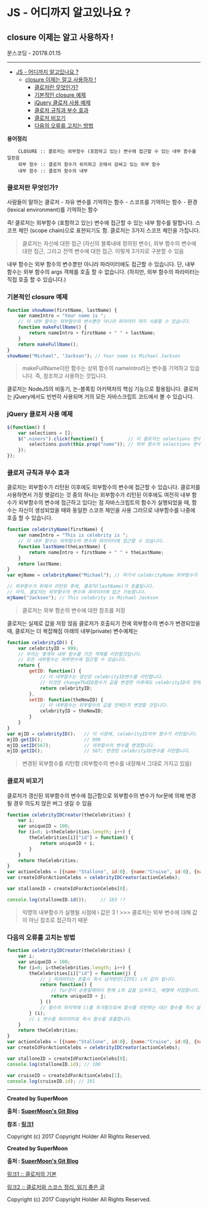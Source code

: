 # JS - 어디까지 알고있나요 ?
## closure 이제는 알고 사용하자 !

<div class="pull-right"> 문스코딩 - 20178.01.15 </div>

---

<!-- @import "[TOC]" {cmd="toc" depthFrom=1 depthTo=6 orderedList=false} -->
<!-- code_chunk_output -->

* [JS - 어디까지 알고있나요 ?](#js-어디까지-알고있나요)
	* [closure 이제는 알고 사용하자 !](#closure-이제는-알고-사용하자)
		* [클로저란 무엇인가?](#클로저란-무엇인가)
		* [기본적인 closure 예제](#기본적인-closure-예제)
		* [jQuery 클로저 사용 예제](#jquery-클로저-사용-예제)
		* [클로저 규칙과 부수 효과](#클로저-규칙과-부수-효과)
		* [클로저 비꼬기](#클로저-비꼬기)
		* [다음의 오류를 고치는 방법](#다음의-오류를-고치는-방법)

<!-- /code_chunk_output -->


**용어정리**
```
    CLOSURE :: 클로저는 외부함수 (포함하고 있는) 변수에 접근할 수 있는 내부 함수를 일컫음
    외부 함수 :: 클로저 함수가 위치하고 곳에서 감싸고 있는 외부 함수
    내부 함수 :: 클로저 함수의 내부
```

### 클로저란 무엇인가?

사람들이 말하는 클로저
    - 자유 변수를 기억하는 함수
    - 스코프를 기억하는 함수
    - 환경(lexical environment)를 기억하는 함수

즉! 클로저는 외부함수 (포함하고 있는) 변수에 접근할 수 있는 내부 함수를 말합니다.
스코프 체인 (scope chain)으로 표현되기도 함.
클로저는 3가지 스코프 체인을 가집니다.

> 클로저는 자신에 대한 접근 (자신의 블록내에 정의된 변수), 외부 함수의 변수에 대한 접근, 그리고 전역 변수에 대한 접근. 이렇게 3가지로 구분할 수 있음

내부 함수는 외부 함수의 변수뿐만 아니라 파라미터에도 접근할 수 있습니다.
단, 내부 함수는 외부 함수의 args 객체를 호출 할 수 없습니다.
(하지만, 외부 함수의 파라미터는 직접 호출 할 수 있습니다.)

### 기본적인 closure 예제

```js
function showName(firstName, lastName) {
    var nameIntro = "Your name is ";
    // 이 내부 함수는 외부함수의 변수뿐만 아니라 파라미터 까지 사용할 수 있습니다.
    function makeFullName() {
        return nameIntro + firstName + " " + lastName;
    }
    return makeFullName();
}
showName("Michael", "Jackson"); // Your name is Michael Jackson
```

> makeFullName이란 함수는 상위 함수의 nameIntro라는 변수를 기억하고 있습니다.
> 즉, 참조하고 사용하는 것입니다.

클로저는 NodeJS의 비동기, 논-블록킹 아키텍처의 핵심 기능으로 활용됩니다.
클로저는 jQuery에서도 빈번히 사용되며 거의 모든 자바스크립트 코드에서 볼 수 있습니다.

### jQuery 클로저 사용 예제

```js
$(function() {
    var selections = [];
    $(".niners").click(function() {         // 이 클로저는 selections 변수에 접근합니다.
        selections.push(this.prop("name")); // 외부 함수의 selections 변수를 갱신함
    });
});
```

### 클로저 규칙과 부수 효과

클로저는 외부함수가 리턴된 이후에도 외부함수의 변수에 접근할 수 있습니다.
클로저를 사용하면서 가장 헷갈리는 것 중의 하나는
외부함수가 리턴된 이후에도 여전히 내부 함수가 외부함수의 변수에 접근하고 있다는 점
자바스크립트의 함수가 실행되었을 때, 함수는 자신이 생성되었을 때와 동일한 스코프 체인을 사용
그러므로 내부함수를 나중에 호출 할 수 있습니다.

```js
function celebrityName(firstName) {
    var nameIntro = "This is celebrity is ";
    // 이 내부 함수는 외부함수의 변수와 파라미터에 접근할 수 있습니다.
    function lastName(theLastName) {
        return nameIntro + firstName + " " + theLastName;
    }
    return lastName;
}
var mjName = celebrityName("Michael"); // 여기서 celebrityName 외부함수가 리턴됩니다.

// 외부함수가 위에서 리턴된 후에, 클로저(lastName)가 호출됩니다.
// 아직, 클로저는 외부함수의 변수와 파라미터에 접근 가능합니다.
mjName("Jackson"); // This celebrity is Michael Jackson

```

> 클로저는 외부 함순의 변수에 대한 참조를 저장

클로저는 실제로 값을 저장 않음
클로저가 호출되기 전에 외부함수의 변수가 변경되었을 때, 클로저는 더 복잡해짐
아래의 내부(private) 변수예제는

```js
function celebrityID() {
    var celebrityID = 999;
    // 우리는 몇개의 내부 함수를 가진 객체를 리턴할것입니다.
    // 모든 내부함수는 외부변수에 접근할 수 있습니다.
    return {
        getID: function() {
            // 이 내부함수는 갱신된 celebrityID변수를 리턴합니다.
            // 이것은 changeThdID함수가 값을 변경한 이후에도 celebrityID의 현재값을 리턴합니다.
            return celebrityID;
        },
        setID: function(theNewID) {
            // 이 내부함수는 외부함수의 값을 언제든지 변경할 것입니다.
            celebrityID = theNewID;
        }
    }
}
var mjID = celebrityID();   // 이 시점에, celebrityID외부 함수가 리턴됩니다.
mjID.getID();               // 999
mjID.setID(567);            // 외부함수의 변수를 변경합니다.
mjID.getID();               // 567; 변경된 celebrityID변수를 리턴합니다.
```

> 변경된 외부함수를 리턴함 (외부함수의 변수를 내장해서 그대로 가지고 있음)

### 클로저 비꼬기

클로저가 갱신된 외부함수의 변수에 접근함으로
외부함수의 변수가 for문에 의해 변경될 경우 의도치 않은 버그 생길 수 있음

```js
function celebrityIDCreator(theCelebrities) {
    var i;
    var uniqueID = 100;
    for (i=0; i<theCelebrities.length; i++) {
        theCelebrities[i]["id"] = function() {
            return uniqueID + i;
        }
    }
    return theCelebrities;
}
var actionCelebs = [{name:"Stallone", id:0}, {name:"Cruise", id:0}, {name:"Willis", id:0}];
var createIdForActionCelebs = celebrityIDCreator(actionCelebs);

var stalloneID = createIdForActionCelebs[0];

console.log(stalloneID.id());     // 103 !?
```

> 익명의 내부함수가 실행될 시점에 i 값은 3 ! >>> 클로저는 외부 변수에 대해 값이 아닌 참조로 접근하기 때문

### 다음의 오류를 고치는 방법

```js
function celebrityIDCreator(theCelebrities) {
    var i;
    var uniqueID = 100;
    for (i=0; i<theCelebrities.length; i++) {
        theCelebrities[i]["id"] = function(j) {
            // j 파라미터는 호출시 즉시 넘겨받은(IIFE) i의 값이 됩니다.
            return function() {
                // for문이 순환할때마다 현재 i의 값을 넘겨주고, 배열에 저장합니다.
                return uniqueID + j;
            } ()
            // 함수의 마지막에 ()를 추가함으로써 함수를 리턴하는 대신 함수를 즉시 실행하고 그 결과값을 리턴합니다.
        } (i);
        // i 변수를 파라미터로 즉시 함수를 호출합니다.
    }
    return theCelebrities;
}
var actionCelebs = [{name:"Stallone", id:0}, {name:"Cruise", id:0}, {name:"Willis", id:0}];
var createIdForActionCelebs = celebrityIDCreator(actionCelebs);

var stalloneID = createIdForActionCelebs[0];
console.log(stalloneID.id); // 100

var cruiseID = createIdForActionCelebs[1];
console.log(cruiseID.id); // 101
```

---

**Created by SuperMoon**

**출처 : [SuperMoon's Git Blog](https://github.com/jm921106)**

**참조 : [링크1](http://chanlee.github.io/2013/12/10/understand-javascript-closure/)**

Copyright (c) 2017 Copyright Holder All Rights Reserved.


**Created by SuperMoon**

**출처 : [SuperMoon's Git Blog](https://github.com/jm921106)**

[링크1 :: 클로저의 기본](http://chanlee.github.io/2013/12/10/understand-javascript-closure/)

[링크2 :: 클로저와 스코스 정리, 읽기 좋은 글](http://meetup.toast.com/posts/86)

Copyright (c) 2017 Copyright Holder All Rights Reserved.
